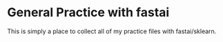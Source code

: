 # General Practice with fastai
This is simply a place to collect all of my practice files with fastai/sklearn.


